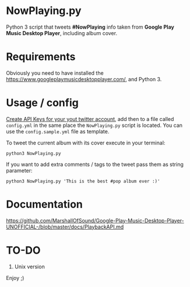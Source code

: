 # NowPlaying.py
Python 3 script that tweets **#NowPlaying** info taken from **Google Play Music Desktop Player**, including album cover.

# Requirements

Obviously you need to have installed the <https://www.googleplaymusicdesktopplayer.com/>, and Python 3.

# Usage / config

[Create API Keys for your  yout twitter account](https://dev.twitter.com/oauth/overview/application-owner-access-tokens), add then to a file called `config.yml` in the same place the `NowPlaying.py` script is located. You can use the `config.sample.yml` file as template.

To tweet the current album with its cover execute in your terminal:

```
python3 NowPlaying.py
```

If you want to add extra comments / tags to the tweet pass them as string parameter:

```
python3 NowPlaying.py 'This is the best #pop album ever :)'
```

# Documentation

<https://github.com/MarshallOfSound/Google-Play-Music-Desktop-Player-UNOFFICIAL-/blob/master/docs/PlaybackAPI.md>

# TO-DO

1. Unix version

Enjoy ;)
